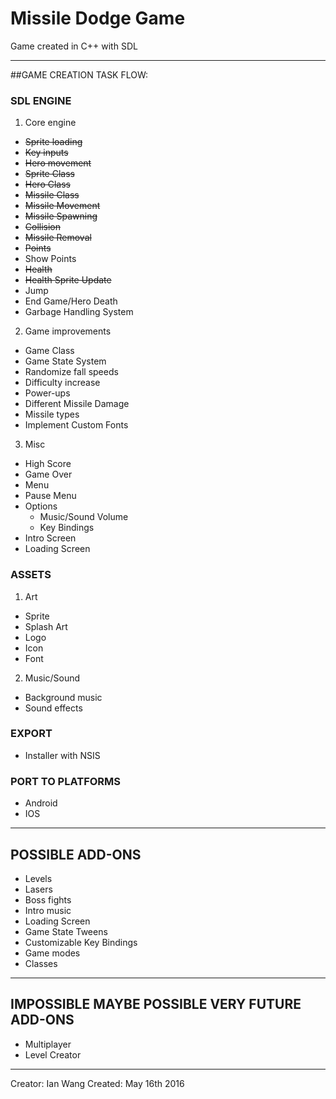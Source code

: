 # Missile Dodge Game

Game created in C++ with SDL

***

##GAME CREATION TASK FLOW:

### SDL ENGINE
1. Core engine
  * ~~Sprite loading~~
  * ~~Key inputs~~
  * ~~Hero movement~~
  * ~~Sprite Class~~
  * ~~Hero Class~~
  * ~~Missile Class~~
  * ~~Missile Movement~~
  * ~~Missile Spawning~~
  * ~~Collision~~
  * ~~Missile Removal~~
  * ~~Points~~
  * Show Points
  * ~~Health~~
  * ~~Health Sprite Update~~
  * Jump
  * End Game/Hero Death
  * Garbage Handling System
2. Game improvements
  * Game Class
  * Game State System
  * Randomize fall speeds
  * Difficulty increase
  * Power-ups
  * Different Missile Damage
  * Missile types
  * Implement Custom Fonts
3. Misc
  * High Score
  * Game Over
  * Menu
  * Pause Menu
  * Options
    * Music/Sound Volume
    * Key Bindings
  * Intro Screen
  * Loading Screen

### ASSETS
1. Art
  * Sprite
  * Splash Art
  * Logo
  * Icon
  * Font
2. Music/Sound
  * Background music
  * Sound effects

### EXPORT
  * Installer with NSIS

### PORT TO PLATFORMS
  * Android
  * IOS

***

## POSSIBLE ADD-ONS
* Levels
* Lasers
* Boss fights
* Intro music
* Loading Screen
* Game State Tweens
* Customizable Key Bindings
* Game modes
* Classes

***

## IMPOSSIBLE MAYBE POSSIBLE VERY FUTURE ADD-ONS
* Multiplayer
* Level Creator

***

Creator: Ian Wang
Created: May 16th 2016